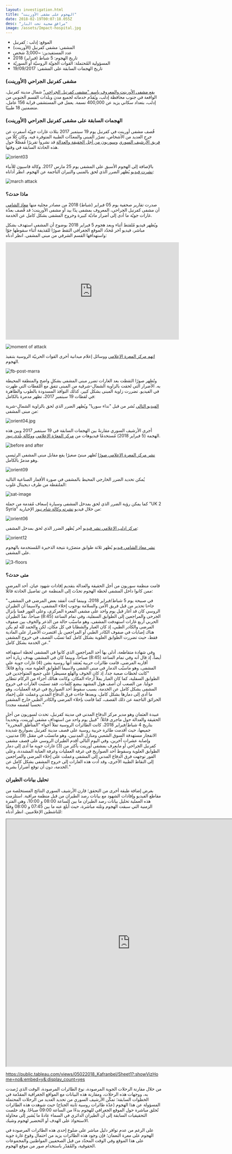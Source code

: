 ```yaml
---
layout: investigation.html
title: "الهجوم على مشفى الأورينت"
date: 2018-02-19T00:07:18.055Z
desc: "مرافق صحية تحت النار"
image: /assets/Impact-hospital.jpg
---
```


- الموقع: إدلب : كفرنبل
- المشفى: مشفى كفرنبل (الأورينت)
- عدد المستفيدين: ~3,000 شخص
- تاريخ الهجوم: 5 شباط (فبراير) 2018
- المسؤولية المُحتملة: القوات الجويّة الروسيّة أو السوريّة
- تاريخ الهجمات السابقة على المشفى: 19/09/2017

### مشفى كفرنبل الجراحي (الأورينت)

[يقع مشفى الأورينت والمعروف باسم "مشفى كفرنبل الجراحي"](https://www.google.com.tr/maps/place/Surgical+Hospital+Kafr+Nabl/@35.6245444,36.5500508,698m/data=!3m2!1e3!4b1!4m5!3m4!1s0x152459bbafa257f7:0xfbcc252cc06eea0d!8m2!3d35.6245444!4d36.5521021) شمال مدينة كفرنبل، الواقعة في جنوب محافظة إدلب، ويُقدّم خدماته لجميع مدن وبلدات القسم الجنوبي من إدلب، بتعداد سكاني يزيد عن 400,000 نسمة. يعمل في المستشفى قرابة 156 عامل، متضمنين 18 طبيبًا.

### الهجمات السابقة على مشفى كفرنبل الجراحي (الأورينت)

قُصف مشفى أورينت في كفرنبل يوم 19 سبتمبر 2017 بثلاث غارات جويّة أسفرت عن جرح العديد من الأشخاص، تضرّر المبنى والمعدّات الطبية المتوفرة فيه. وكان كلًا من [فريق الأرشيف السوري](https://syrianarchive.org/en/investigations/Three-Idlib-Medical-Facilities-Attacked.html) و[سوريون من أجل الحقيقة والعدالة](https://www.stj-sy.com/uploads/pdf_files/Syria%2520Medical%2520Fcilities%2520excluded%2520from%2520de-escalation%2520zone%2520agreement.pdf) قد نشروا تقريرًا مُفصّلًا حول هذه الحادثة السابقة في وقتها.

![orient03](/assets/orient03.png)

بالإضافة إلى الهجوم الأسبق على المشفى يوم 25 مارس 2017. وكالة قاسيون للأنباء [نشرت فيديو](https://www.youtube.com/watch?v=srgCm-W_gqM) يُظهر الضرر الذي لحق بالمنبى والنيران الناجمة عن الهجوم. انظر أداناه:

![march attack](/assets/march-attack-kafranbel.png)

### ماذا حدث؟

صدرت تقارير صحفية يوم 05 فبراير (شباط) 2018 من مصادر محلية منها [معاذ الشامي](https://www.youtube.com/watch?v=_dJphbuMm1E&feature=youtu.be&t=31s) أن مشفى كفرنبل الجراحي، المعروف بمشفى يدًا بيد أو مشفى الأورينت؛ قد قُصف بعدّة غارات جويّة ما أدى إلى أضرار ماديّة كبيرة وخروج المشفى بشكل كامل عن الخدمة.

ويُظهر فيديو مُلقتط أثناء وبعد هجوم 5 فبراير 2018 بوضوح أن المشفى استهدف بشكل مباشر، فيديو آخر مُحدّد الموقع الجغرافي التقط صورًا للقذيفة أثناء سقوطها جوًا واستهدافها القسم الشرقي من مبنى المشفى. انظر أدناه:

<iframe src="https://giphy.com/embed/26xo5DvcJlJ73tTsQ" width="560" height="315" frameBorder="0" class="giphy-embed" allowFullScreen></iframe><p><a href="https://giphy.com/gifs/26xo5DvcJlJ73tTsQ"></a></p>

![moment of attack](/assets/Impact-hospital.jpg)

[اتهم مركز المعرة الإعلامي](https://www.facebook.com/maaramediacenter/posts/365657123900918) ووسائل إعلام ميدانية أخرى القوات الحربيّة الروسية بتنفيذ الهجوم.

![fb-post-marra](/assets/fb-marra.png)


وتُظهر صورًا التقطت بعد الغارات تضرر مبنى المشفى بشكلٍ واضح والمنطقة المحيطة به. الأضرار التي لحقت بالزاوية الشمال-شرقية من المبنى تتفق مع اللقطات التي ظهرت في الفيديو. تضررت زاوية المبنى بشكل كبير، كذلك النوافذ المسدودة بالطوب والظاهرة في لقطات 19 سبتمبر 2017، تظهر مدمرة بالكامل:

[الفيديو التالي](https://www.youtube.com/watch?v=2a1eWc0xRqo) نُشر من قبل "نداء سوريا" ويُظهر الضرر الذي لحق بالزاوية الشمال-شرية من مبنى المشفى:

![orient04.jpg](/assets/orient04.jpg)

أجرى الأرشيف السوري مقارنةً بين الهجمات السابقة في 19 سبتمبر 2017 وبين هذه الهجمة (5 فبراير 2018) مُستخدمًا فيديوهات من [مركز المعرّة الإعلامي](https://www.youtube.com/watch?v=2RJ-k5jXopQ) [ووكالة بلدي نيوز](https://www.youtube.com/watch?v=lP2SGkCAYgM).

![before and after](/assets/before-after-corner-damage.jpg)

[نشر مركز المعرة الإعلامي صورًا](https://www.facebook.com/maaramediacenter/posts/365657123900918) تُظهر مبنىً صغيرًا يقع مقابل مبنى المشفى الرئيسي وهو مدمرٌ بالكامل.

![orient09](/assets/orient099.jpg)

يُمكن تحديد الضرر الخارجي المحيط بالمشفى في صورة الأقمار الصناعية التالية الملتقطة من طرف ديجيتال غلوب:

![sat-image](/assets/orient-sattelite-2.jpg)

كما يمكن رؤية الضرر الذي لحق بمدخل المشفى وسيارة إسعاف مُقدمة من حملة "UK 2 Syria" من خلال فيديو [نشرته وكالة شام نيوز](https://www.youtube.com/watch?v=YwhGjgql7IU) الإخبارية:

![orient06](/assets/orient06.jpg)

[مركز إدلب الإعلامي نشر فيديو](https://www.youtube.com/watch?v=JEKPnfVrVQE) آخر يُظهر الضرر الذي لحق بمدخل المشفى:

![orient12](/assets/orient12.jpg)

[نشر معاذ الشامي فيديو](https://www.youtube.com/watch?v=_dJphbuMm1E) يُظهر ثلاثة طوابق متضرّرة نتيجة الذخيرة المُستخدمة بالهجوم على المشفى.

![3-floors](/assets/internal-damage-3-floors.png)

### متى حدث؟

قامت منظمة سوريون من أجل الحقيقة والعدالة بتقديم إفادات شهود عيان. أحد المرضى ممن كانوا داخل المشفى لحظة الهجوم تحدّث إلى المنظمة عن تفاصيل الحادثة قائلًا:

"في صبيحة يوم 5 شباط/فبراير 2018، وبينما كنت أتفقد بعض المرضى في المشفى، جاءنا تحذير من قبل فريق الأمن والسلامة بوجوب إخلاء المشفى، ولاسيما أن الطيران الروسي كان قد أغار قبل يوم واحد على مشفى المعرة المركزي، وعلى الفور قمنا بإنزال الجرحى والمراجعين إلى الطوابق السفلية، وفي تمام الساعة (8:45) صباحاً، نفذّ الطيران الحربي أربع غارات استهدفت المشفى، وهو ماسبّب حالة من الذعر والخوف بين صفوف المرضى والكادر الطبي، إذ كان الغبار والشظايا في كل مكان، لكن والحمد لله لم يكن هناك إصابات في صفوف الكادر الطبي أو المراجعين بل اقتصرت الأضرار على المادية فقط، حيث تضررت الطوابق العلوية بشكل كامل كما تسبّب القصف في خروج المشفى عن الخدمة بشكل كامل."

وفي شهادة متقاطعة، أدلى بها أحد المراجعين الذي كانوا في المشفى لحظة استهدافه أيضاً، إذ قال أنه وفي تمام الساعة (8:45) صباحاً، وبينما كان في المشفى بهدف زيارة أحد أقاربه المرضى، قامت طائرات حربية يُعتقد أنها روسية بشن (4) غارات جوية على المشفى، وهو ماسبّب الدمار في مبنى الشفى ولاسيما الطوابق العلوية منه، وتابع قائلاً:
"كانت لحظات صعبة جداً، إذ كان الخوف والهلع مسيطراً على جميع المتواجدين في الطوابق السفلية، كما كان الغبار يملأ أرجاء المكان، وكانت هنالك أجزاء من الركام تتطاير حولنا. من الصعب أن أصف هول المشهد ببضع كلمات، فقد تسبّبت الغارات في خروج المشفى بشكل كامل عن الخدمة، بسبب سقوط أحد الصواريخ في غرفة العمليات، وهو ما أدى إلى دمارها بشكل كامل، وبعدها جاءت فرق الدفاع المدني وعملت على إخماد الحرائق الناجمة عن ذلك القصف، كما قامت بإخلاء المرضى والكادر الطبي خارج المشفى تحسباً لقصفه مجدداً."

عبيدة العثمان وهو مدير مركز الدفاع المدني في مدينة كفرنبل، تحدث لسوريون من أجل الحقيقة والعدالة حول ماجرى قائلاً:
"قبيل يوم واحد من استهداف مشفى أورينت، وتحديداً بتاريخ 4 شباط/فبراير 2018، كانت الطائرات الروسية تملأ أجواء "المناطق المحررة" جميعها، حيث أقدمت طائرة حربية روسية على قصف مدينة كفرنبل بصواريخ شديدة الانفجار مستهدفة السوق الشعبي ومنازل المدنيين، وهو ماتسبّب في مقتل (9) مدنيين، وإصابة عشرات آخرين، وفي اليوم التالي أقدم الطيران الروسي على قصف مشفى كفرنبل الجراحي أو مايعرف بمشفى أورينت بأكثر من (3) غارات جوية ما أدى إلى دمار الطوابق العلوية وسقوط أحد الصواريخ في غرفة العمليات وغرفة العناية المشددة، وعلى الفور توجهت فرق الدفاع المدني إلى المشفى وعملت على إخلاء المرضى والمراجعين إلى النقاط الطبية الأخرى، وقد أدت هذه الغارات إلى خروج المشفى بشكل كامل عن الخدمة، دون أن توقع أضراراً بشرية."


### تحليل بيانات الطيران

بغرض إضافة طبقة أخرى من التحقق؛ قارن الأرشيف السوري النتائج المستخلصة من مقاطع الفيديو وإفادات الشهود مع بيانات رصد الطيران من قبل منظمة مراقبة. استلزمت هذه العملية تحليل بيانات رصد الطيران ما بين الساعة 08:00 و 10:00، وهي الفترة الزمنية التي سبقت الهجوم وتلته مباشرة، حيث أُبلغ عنه ما بين 07:45 و 08:00 وفقًا للناشطين الإعلاميين. انظر أدناه:

<iframe height="800" src="https://public.tableau.com/views/05022018_Kafranbel/Sheet1?:showVizHome=no&:embed=y&:display_count=yes" width="800"></iframe>

https://public.tableau.com/views/05022018_Kafranbel/Sheet1?:showVizHome=no&:embed=y&:display_count=yes

من خلال مقارنة الرحلات الجوية المرصودة، نوع الطائرات المرصودة، الوقت الذي رُصدت به، ووجهات هذه الرحلات، ومقارنة هذه البيانات مع المواقع الجغرافية المقدّمة في الخطوات السابقة؛ تمكّن الأرشيف السوري من تحديد العديد من الرحلات المحتملة المسؤولة عن هذا الهجوم (عدّة طائرات روسية ثابتة الجناح) حيث شوهدت هذه الطائرات تُحلق مباشرة حول الموقع الجغرافي للهجوم بدءًا من الساعة 09:00 صباحًا. وقد خلصت التحقيقيات السابقة إلى أن الطيران الدائري في السماء عادةً ما يُشير إلى محاولة الاستحواذ على الهدف أو التحضير لهجوم وشيك.

على الرغم من عدم توافر دليل مباشر على ضلوع إحدى هذه الطائرات المرصودة في الهجوم على معرة النعمان؛ فإن وجود هذه الطائرات يزيد من احتمال وقوع غارة جوية على هذا الموقع وفي الوقت المحدّد من قبل الصحفيين المواطنين والمجموعات الحقوقية، والمُقدّر باستخدام صور من موقع الهجوم.
